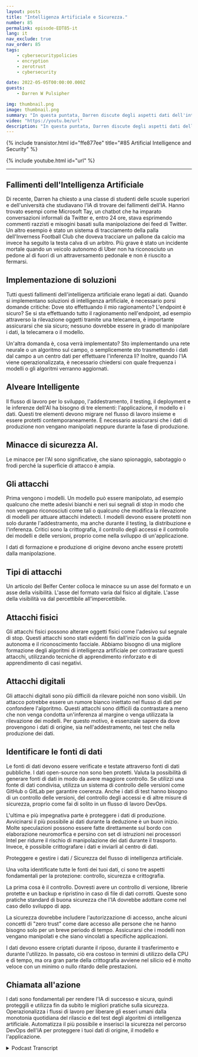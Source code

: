 ```yaml
---
layout: posts
title: "Intelligenza Artificiale e Sicurezza."
number: 85
permalink: episode-EDT85-it
lang: it
nav_exclude: true
nav_order: 85
tags:
    - cybersecuritypolicies
    - encryption
    - zerotrust
    - cybersecurity

date: 2022-05-05T00:00:00.000Z
guests:
    - Darren W Pulsipher

img: thumbnail.png
image: thumbnail.png
summary: "In questa puntata, Darren discute degli aspetti dati dell'intelligenza artificiale (AI) e dell'importanza di proteggere tali dati."
video: "https://youtu.be/url"
description: "In questa puntata, Darren discute degli aspetti dati dell'intelligenza artificiale (AI) e dell'importanza di proteggere tali dati."
---
```


<div>
{% include transistor.html id="ffe877ee" title="#85 Artificial Intelligence and Security" %}

{% include youtube.html id="url" %}
</div>

---

## Fallimenti dell'Intelligenza Artificiale

Di recente, Darren ha chiesto a una classe di studenti delle scuole superiori e dell'università che studiavano l'IA di trovare dei fallimenti dell'IA. Hanno trovato esempi come Microsoft Tay, un chatbot che ha imparato conversazioni informali da Twitter e, entro 24 ore, stava esprimendo commenti razzisti e misogini basati sulla manipolazione dei feed di Twitter. Un altro esempio è stato un sistema di tracciamento della palla dell'Inverness Football Club che doveva tracciare un pallone da calcio ma invece ha seguito la testa calva di un arbitro. Più grave è stato un incidente mortale quando un veicolo autonomo di Uber non ha riconosciuto un pedone al di fuori di un attraversamento pedonale e non è riuscito a fermarsi.

## Implementazione di soluzioni

Tutti questi fallimenti dell'intelligenza artificiale erano legati ai dati. Quando si implementano soluzioni di intelligenza artificiale, è necessario porsi domande critiche: Dove sto effettuando il mio ragionamento? L'endpoint è sicuro? Se si sta effettuando tutto il ragionamento nell'endpoint, ad esempio attraverso la rilevazione oggetti tramite una telecamera, è importante assicurarsi che sia sicuro; nessuno dovrebbe essere in grado di manipolare i dati, la telecamera o il modello.

Un'altra domanda è, cosa verrà implementato? Sto implementando una rete neurale o un algoritmo sul campo, o semplicemente sto trasmettendo i dati dal campo a un centro dati per effettuare l'inferenza lì? Inoltre, quando l'IA viene operazionalizzata, è necessario chiedersi con quale frequenza i modelli o gli algoritmi verranno aggiornati.

## Alveare Intelligente

Il flusso di lavoro per lo sviluppo, l'addestramento, il testing, il deployment e le inferenze dell'AI ha bisogno di tre elementi: l'applicazione, il modello e i dati. Questi tre elementi devono migrare nel flusso di lavoro insieme e essere protetti contemporaneamente. È necessario assicurarsi che i dati di produzione non vengano manipolati neppure durante la fase di produzione.

## Minacce di sicurezza AI.

Le minacce per l'AI sono significative, che siano spionaggio, sabotaggio o frodi perché la superficie di attacco è ampia.

## Gli attacchi

Prima vengono i modelli. Un modello può essere manipolato, ad esempio qualcuno che mette adesivi bianchi e neri sui segnali di stop in modo che non vengano riconosciuti come tali o qualcuno che modifica la rilevazione di modelli per attuare attacchi indetecti. I modelli devono essere protetti non solo durante l'addestramento, ma anche durante il testing, la distribuzione e l'inferenza. Critici sono la crittografia, il controllo degli accessi e il controllo dei modelli e delle versioni, proprio come nella sviluppo di un'applicazione.

I dati di formazione e produzione di origine devono anche essere protetti dalla manipolazione.

## Tipi di attacchi

Un articolo del Belfer Center colloca le minacce su un asse del formato e un asse della visibilità. L'asse del formato varia dal fisico al digitale. L'asse della visibilità va dal percettibile all'impercettibile.

## Attacchi fisici

Gli attacchi fisici possono alterare oggetti fisici come l'adesivo sul segnale di stop. Questi attacchi sono stati evidenti fin dall'inizio con la guida autonoma e il riconoscimento facciale. Abbiamo bisogno di una migliore formazione degli algoritmi di intelligenza artificiale per contrastare questi attacchi, utilizzando tecniche di apprendimento rinforzato e di apprendimento di casi negativi.

## Attacchi digitali

Gli attacchi digitali sono più difficili da rilevare poiché non sono visibili. Un attacco potrebbe essere un rumore bianco iniettato nel flusso di dati per confondere l'algoritmo. Questi attacchi sono difficili da contrastare a meno che non venga condotta un'inferenza al margine o venga utilizzata la rilevazione dei modelli. Per questo motivo, è essenziale sapere da dove provengono i dati di origine, sia nell'addestramento, nei test che nella produzione dei dati.

## Identificare le fonti di dati

Le fonti di dati devono essere verificate e testate attraverso fonti di dati pubbliche. I dati open-source non sono ben protetti. Valuta la possibilità di generare fonti di dati in modo da avere maggiore controllo. Se utilizzi una fonte di dati condivisa, utilizza un sistema di controllo delle versioni come GitHub o GitLab per garantire coerenza. Anche i dati di test hanno bisogno di un controllo delle versioni, del controllo degli accessi e di altre misure di sicurezza, proprio come fai di solito in un flusso di lavoro DevOps.

L'ultima e più impegnativa parte è proteggere i dati di produzione. Avvicinarsi il più possibile ai dati durante la deduzione è un buon inizio. Molte speculazioni possono essere fatte direttamente sul bordo con elaborazione neuromorfica e persino con set di istruzioni nei processori Intel per ridurre il rischio di manipolazione dei dati durante il trasporto. Invece, è possibile crittografare i dati e inviarli al centro di dati.

Proteggere e gestire i dati / Sicurezza del flusso di intelligenza artificiale.

Una volta identificate tutte le fonti dei tuoi dati, ci sono tre aspetti fondamentali per la protezione: controllo, sicurezza e crittografia.

La prima cosa è il controllo. Dovresti avere un controllo di versione, librerie protette e un backup e ripristino in caso di file di dati corrotti. Queste sono pratiche standard di buona sicurezza che l'IA dovrebbe adottare come nel caso dello sviluppo di app.

La sicurezza dovrebbe includere l'autorizzazione di accesso, anche alcuni concetti di "zero trust" come dare accesso alle persone che ne hanno bisogno solo per un breve periodo di tempo. Assicurarsi che i modelli non vengano manipolati e che siano vincolati a specifiche applicazioni.

I dati devono essere criptati durante il riposo, durante il trasferimento e durante l'utilizzo. In passato, ciò era costoso in termini di utilizzo della CPU e di tempo, ma ora gran parte della crittografia avviene nel silicio ed è molto veloce con un minimo o nullo ritardo delle prestazioni.

## Chiamata all'azione

I dati sono fondamentali per rendere l'IA di successo e sicura, quindi proteggili e utilizza fin da subito le migliori pratiche sulla sicurezza. Operazionalizza i flussi di lavoro per liberare gli esseri umani dalla monotonia quotidiana del rilascio e del test degli algoritmi di intelligenza artificiale. Automatizza il più possibile e inserisci la sicurezza nel percorso DevOps dell'IA per proteggere i tuoi dati di origine, il modello e l'applicazione.



<details>
<summary> Podcast Transcript </summary>

<p></p>

</details>
